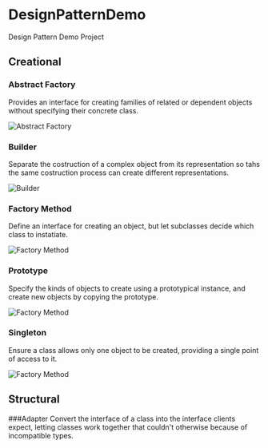 # DesignPatternDemo
Design Pattern Demo Project

## Creational

### Abstract Factory
Provides an interface for creating families of related or dependent objects without specifying their concrete class.

![Abstract Factory](http://amerlin.keantex.com/wp-content/uploads/2018/02/abstract.gif)

### Builder
Separate the costruction of a complex object from its representation so tahs the same costruction process can create different representations.

![Builder](http://amerlin.keantex.com/wp-content/uploads/2018/02/builder.gif)


### Factory Method
Define an interface for creating an object, but let subclasses decide which class to instatiate.

![Factory Method](http://amerlin.keantex.com/wp-content/uploads/2018/02/factory.gif)

### Prototype
Specify the kinds of objects to create using a prototypical instance, and create new objects by copying the prototype.

![Factory Method](http://amerlin.keantex.com/wp-content/uploads/2018/02/prototype.gif)


### Singleton
Ensure a class allows only one object to be created, providing a single point of access to it.

![Factory Method](http://amerlin.keantex.com/wp-content/uploads/2018/02/singleton.gif)


## Structural

###Adapter
Convert the interface of a class into the interface clients expect, letting classes work together that couldn't otherwise because of incompatible types.
